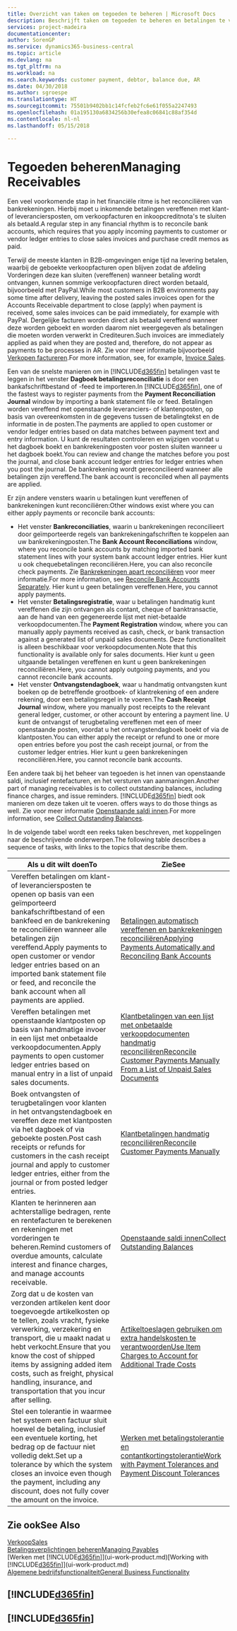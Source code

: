 ```yaml
---
title: Overzicht van taken om tegoeden te beheren | Microsoft Docs
description: Beschrijft taken om tegoeden te beheren en betalingen te vereffenen met klanten- of leveranciersposten.
services: project-madeira
documentationcenter: 
author: SorenGP
ms.service: dynamics365-business-central
ms.topic: article
ms.devlang: na
ms.tgt_pltfrm: na
ms.workload: na
ms.search.keywords: customer payment, debtor, balance due, AR
ms.date: 04/30/2018
ms.author: sgroespe
ms.translationtype: HT
ms.sourcegitcommit: 75501b9402bb1c14fcfeb2fc6e61f055a2247493
ms.openlocfilehash: 01a195130a6834256b30efea8c06841c88af354d
ms.contentlocale: nl-nl
ms.lasthandoff: 05/15/2018

---
```

# <a name="managing-receivables"></a><span data-ttu-id="63863-103">Tegoeden beheren</span><span class="sxs-lookup"><span data-stu-id="63863-103">Managing Receivables</span></span>
<span data-ttu-id="63863-104">Een veel voorkomende stap in het financiële ritme is het reconciliëren van bankrekeningen. Hierbij moet u inkomende betalingen vereffenen met klant- of leveranciersposten, om verkoopfacturen en inkoopcreditnota's te sluiten als betaald.</span><span class="sxs-lookup"><span data-stu-id="63863-104">A regular step in any financial rhythm is to reconcile bank accounts, which requires that you apply incoming payments to customer or vendor ledger entries to close sales invoices and purchase credit memos as paid.</span></span>

<span data-ttu-id="63863-105">Terwijl de meeste klanten in B2B-omgevingen enige tijd na levering betalen, waarbij de geboekte verkoopfacturen open blijven zodat de afdeling Vorderingen deze kan sluiten (vereffenen) wanneer betaling wordt ontvangen, kunnen sommige verkoopfacturen direct worden betaald, bijvoorbeeld met PayPal.</span><span class="sxs-lookup"><span data-stu-id="63863-105">While most customers in B2B environments pay some time after delivery, leaving the posted sales invoices open for the Accounts Receivable department to close (apply) when payment is received, some sales invoices can be paid immediately, for example with PayPal.</span></span> <span data-ttu-id="63863-106">Dergelijke facturen worden direct als betaald vereffend wanneer deze worden geboekt en worden daarom niet weergegeven als betalingen die moeten worden verwerkt in Crediteuren.</span><span class="sxs-lookup"><span data-stu-id="63863-106">Such invoices are immediately applied as paid when they are posted and, therefore, do not appear as payments to be processes in AR.</span></span> <span data-ttu-id="63863-107">Zie voor meer informatie bijvoorbeeld [Verkopen factureren](sales-how-invoice-sales.md).</span><span class="sxs-lookup"><span data-stu-id="63863-107">For more information, see, for example, [Invoice Sales](sales-how-invoice-sales.md).</span></span>  

<span data-ttu-id="63863-108">Een van de snelste manieren om in [!INCLUDE[d365fin](includes/d365fin_md.md)] betalingen vast te leggen in het venster **Dagboek betalingsreconciliatie** is door een bankafschriftbestand of -feed te importeren.</span><span class="sxs-lookup"><span data-stu-id="63863-108">In [!INCLUDE[d365fin](includes/d365fin_md.md)], one of the fastest ways to register payments from the **Payment Reconciliation Journal** window by importing a bank statement file or feed.</span></span> <span data-ttu-id="63863-109">Betalingen worden vereffend met openstaande leveranciers- of klantenposten, op basis van overeenkomsten in de gegevens tussen de betalingtekst en de informatie in de posten.</span><span class="sxs-lookup"><span data-stu-id="63863-109">The payments are applied to open customer or vendor ledger entries based on data matches between payment text and entry information.</span></span> <span data-ttu-id="63863-110">U kunt de resultaten controleren en wijzigen voordat u het dagboek boekt en bankrekeningposten voor posten sluiten wanneer u het dagboek boekt.</span><span class="sxs-lookup"><span data-stu-id="63863-110">You can review and change the matches before you post the journal, and close bank account ledger entries for ledger entries when you post the journal.</span></span> <span data-ttu-id="63863-111">De bankrekening wordt gereconcilieerd wanneer alle betalingen zijn vereffend.</span><span class="sxs-lookup"><span data-stu-id="63863-111">The bank account is reconciled when all payments are applied.</span></span>

<span data-ttu-id="63863-112">Er zijn andere vensters waarin u betalingen kunt vereffenen of bankrekeningen kunt reconciliëren:</span><span class="sxs-lookup"><span data-stu-id="63863-112">Other windows exist where you can either apply payments or reconcile bank accounts:</span></span>

* <span data-ttu-id="63863-113">Het venster **Bankreconciliaties**, waarin u bankrekeningen reconcilieert door geïmporteerde regels van bankrekeningafschriften te koppelen aan uw bankrekeningposten.</span><span class="sxs-lookup"><span data-stu-id="63863-113">The **Bank Account Reconciliations** window, where you reconcile bank accounts by matching imported bank statement lines with your system bank account ledger entries.</span></span> <span data-ttu-id="63863-114">Hier kunt u ook chequebetalingen reconciliëren.</span><span class="sxs-lookup"><span data-stu-id="63863-114">Here, you can also reconcile check payments.</span></span> <span data-ttu-id="63863-115">Zie [Bankrekeningen apart reconciliëren](bank-how-reconcile-bank-accounts-separately.md) voor meer informatie.</span><span class="sxs-lookup"><span data-stu-id="63863-115">For more information, see [Reconcile Bank Accounts Separately](bank-how-reconcile-bank-accounts-separately.md).</span></span> <span data-ttu-id="63863-116">Hier kunt u geen betalingen vereffenen.</span><span class="sxs-lookup"><span data-stu-id="63863-116">Here, you cannot apply payments.</span></span>
* <span data-ttu-id="63863-117">Het venster **Betalingsregistratie**, waar u betalingen handmatig kunt vereffenen die zijn ontvangen als contant, cheque of banktransactie, aan de hand van een gegenereerde lijst met niet-betaalde verkoopdocumenten.</span><span class="sxs-lookup"><span data-stu-id="63863-117">The **Payment Registration** window, where you can manually apply payments received as cash, check, or bank transaction against a generated list of unpaid sales documents.</span></span> <span data-ttu-id="63863-118">Deze functionaliteit is alleen beschikbaar voor verkoopdocumenten.</span><span class="sxs-lookup"><span data-stu-id="63863-118">Note that this functionality is available only for sales documents.</span></span> <span data-ttu-id="63863-119">Hier kunt u geen uitgaande betalingen vereffenen en kunt u geen bankrekeningen reconciliëren.</span><span class="sxs-lookup"><span data-stu-id="63863-119">Here, you cannot apply outgoing payments, and you cannot reconcile bank accounts.</span></span>
* <span data-ttu-id="63863-120">Het venster **Ontvangstendagboek**, waar u handmatig ontvangsten kunt boeken op de betreffende grootboek- of klantrekening of een andere rekening, door een betalingsregel in te voeren.</span><span class="sxs-lookup"><span data-stu-id="63863-120">The **Cash Receipt Journal** window, where you manually post receipts to the relevant general ledger, customer, or other account by entering a payment line.</span></span> <span data-ttu-id="63863-121">U kunt de ontvangst of terugbetaling vereffenen met een of meer openstaande posten, voordat u het ontvangstendagboek boekt of via de klantposten.</span><span class="sxs-lookup"><span data-stu-id="63863-121">You can either apply the receipt or refund to one or more open entries before you post the cash receipt journal, or from the customer ledger entries.</span></span> <span data-ttu-id="63863-122">Hier kunt u geen bankrekeningen reconciliëren.</span><span class="sxs-lookup"><span data-stu-id="63863-122">Here, you cannot reconcile bank accounts.</span></span>  

<span data-ttu-id="63863-123">Een andere taak bij het beheer van tegoeden is het innen van openstaande saldi, inclusief rentefacturen, en het versturen van aanmaningen.</span><span class="sxs-lookup"><span data-stu-id="63863-123">Another part of managing receivables is to collect outstanding balances, including finance charges, and issue reminders.</span></span> [!INCLUDE[d365fin](includes/d365fin_md.md)]<span data-ttu-id="63863-124"> biedt ook manieren om deze taken uit te voeren.</span><span class="sxs-lookup"><span data-stu-id="63863-124"> offers ways to do those things as well.</span></span> <span data-ttu-id="63863-125">Zie voor meer informatie [Openstaande saldi innen](receivables-collect-outstanding-balances.md).</span><span class="sxs-lookup"><span data-stu-id="63863-125">For more information, see [Collect Outstanding Balances](receivables-collect-outstanding-balances.md).</span></span>  

<span data-ttu-id="63863-126">In de volgende tabel wordt een reeks taken beschreven, met koppelingen naar de beschrijvende onderwerpen.</span><span class="sxs-lookup"><span data-stu-id="63863-126">The following table describes a sequence of tasks, with links to the topics that describe them.</span></span>  

| <span data-ttu-id="63863-127">Als u dit wilt doen</span><span class="sxs-lookup"><span data-stu-id="63863-127">To</span></span> | <span data-ttu-id="63863-128">Zie</span><span class="sxs-lookup"><span data-stu-id="63863-128">See</span></span> |
| --- | --- |
| <span data-ttu-id="63863-129">Vereffen betalingen om klant- of leveranciersposten te openen op basis van een geïmporteerd bankafschriftbestand of een bankfeed en de bankrekening te reconciliëren wanneer alle betalingen zijn vereffend.</span><span class="sxs-lookup"><span data-stu-id="63863-129">Apply payments to open customer or vendor ledger entries based on an imported bank statement file or feed, and reconcile the bank account when all payments are applied.</span></span> |[<span data-ttu-id="63863-130">Betalingen automatisch vereffenen en bankrekeningen reconciliëren</span><span class="sxs-lookup"><span data-stu-id="63863-130">Applying Payments Automatically and Reconciling Bank Accounts</span></span>](receivables-apply-payments-auto-reconcile-bank-accounts.md) |
| <span data-ttu-id="63863-131">Vereffen betalingen met openstaande klantposten op basis van handmatige invoer in een lijst met onbetaalde verkoopdocumenten.</span><span class="sxs-lookup"><span data-stu-id="63863-131">Apply payments to open customer ledger entries based on manual entry in a list of unpaid sales documents.</span></span> |[<span data-ttu-id="63863-132">Klantbetalingen van een lijst met onbetaalde verkoopdocumenten handmatig reconciliëren</span><span class="sxs-lookup"><span data-stu-id="63863-132">Reconcile Customer Payments Manually From a List of Unpaid Sales Documents</span></span>](receivables-how-reconcile-customer-payments-list-unpaid-sales-documents.md) |
| <span data-ttu-id="63863-133">Boek ontvangsten of terugbetalingen voor klanten in het ontvangstendagboek en vereffen deze met klantposten via het dagboek of via geboekte posten.</span><span class="sxs-lookup"><span data-stu-id="63863-133">Post cash receipts or refunds for customers in the cash receipt journal and apply to customer ledger entries, either from the journal or from posted ledger entries.</span></span> |[<span data-ttu-id="63863-134">Klantbetalingen handmatig reconciliëren</span><span class="sxs-lookup"><span data-stu-id="63863-134">Reconcile Customer Payments Manually</span></span>](receivables-how-apply-sales-transactions-manually.md) |
| <span data-ttu-id="63863-135">Klanten te herinneren aan achterstallige bedragen, rente en rentefacturen te berekenen en rekeningen met vorderingen te beheren.</span><span class="sxs-lookup"><span data-stu-id="63863-135">Remind customers of overdue amounts, calculate interest and finance charges, and manage accounts receivable.</span></span> |[<span data-ttu-id="63863-136">Openstaande saldi innen</span><span class="sxs-lookup"><span data-stu-id="63863-136">Collect Outstanding Balances</span></span>](receivables-collect-outstanding-balances.md) |
|<span data-ttu-id="63863-137">Zorg dat u de kosten van verzonden artikelen kent door toegevoegde artikelkosten op te tellen, zoals vracht, fysieke verwerking, verzekering en transport, die u maakt nadat u hebt verkocht.</span><span class="sxs-lookup"><span data-stu-id="63863-137">Ensure that you know the cost of shipped items by assigning added item costs, such as freight, physical handling, insurance, and transportation that you incur after selling.</span></span>|[<span data-ttu-id="63863-138">Artikeltoeslagen gebruiken om extra handelskosten te verantwoorden</span><span class="sxs-lookup"><span data-stu-id="63863-138">Use Item Charges to Account for Additional Trade Costs</span></span>](payables-how-assign-item-charges.md)|
|<span data-ttu-id="63863-139">Stel een tolerantie in waarmee het systeem een factuur sluit hoewel de betaling, inclusief een eventuele korting, het bedrag op de factuur niet volledig dekt.</span><span class="sxs-lookup"><span data-stu-id="63863-139">Set up a tolerance by which the system closes an invoice even though the payment, including any discount, does not fully cover the amount on the invoice.</span></span>|[<span data-ttu-id="63863-140">Werken met betalingstolerantie en contantkortingstolerantie</span><span class="sxs-lookup"><span data-stu-id="63863-140">Work with Payment Tolerances and Payment Discount Tolerances</span></span>](finance-payment-tolerance-and-payment-discount-tolerance.md)|
## <a name="see-also"></a><span data-ttu-id="63863-141">Zie ook</span><span class="sxs-lookup"><span data-stu-id="63863-141">See Also</span></span>
[<span data-ttu-id="63863-142">Verkoop</span><span class="sxs-lookup"><span data-stu-id="63863-142">Sales</span></span>](sales-manage-sales.md)  
[<span data-ttu-id="63863-143">Betalingsverplichtingen beheren</span><span class="sxs-lookup"><span data-stu-id="63863-143">Managing Payables</span></span>](payables-manage-payables.md)  
<span data-ttu-id="63863-144">[Werken met [!INCLUDE[d365fin](includes/d365fin_md.md)]](ui-work-product.md)</span><span class="sxs-lookup"><span data-stu-id="63863-144">[Working with [!INCLUDE[d365fin](includes/d365fin_md.md)]](ui-work-product.md)</span></span>  
[<span data-ttu-id="63863-145">Algemene bedrijfsfunctionaliteit</span><span class="sxs-lookup"><span data-stu-id="63863-145">General Business Functionality</span></span>](ui-across-business-areas.md)

## [!INCLUDE[d365fin](includes/free_trial_md.md)]  
## [!INCLUDE[d365fin](includes/training_link_md.md)]

